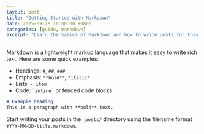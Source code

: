 ```yaml
---
layout: post
title: "Getting Started with Markdown"
date: 2025-09-28 10:00:00 +0800
categories: [guide, markdown]
excerpt: "Learn the basics of Markdown and how to write posts for this site."
---
```


Markdown is a lightweight markup language that makes it easy to write rich text. Here are some quick examples:

- Headings: `#`, `##`, `###`
- Emphasis: `**bold**`, `*italic*`
- Lists: `- item`
- Code: `` `inline` `` or fenced code blocks

```markdown
# Example heading
This is a paragraph with **bold** text.
```

Start writing your posts in the `_posts/` directory using the filename format `YYYY-MM-DD-title.markdown`.
